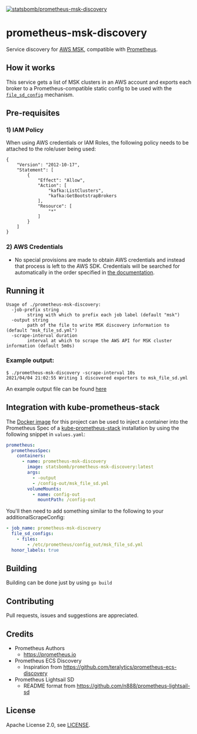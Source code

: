 [![statsbomb/prometheus-msk-discovery](https://img.shields.io/docker/pulls/statsbomb/prometheus-msk-discovery.svg)](https://hub.docker.com/r/statsbomb/prometheus-msk-discovery)

# prometheus-msk-discovery

Service discovery for [AWS MSK](https://aws.amazon.com/msk/), compatible with [Prometheus](https://prometheus.io).

## How it works

This service gets a list of MSK clusters in an AWS account and exports each broker to a Prometheus-compatible static config to be used with the [`file_sd_config`](https://prometheus.io/docs/prometheus/latest/configuration/configuration/#file_sd_config) mechanism.

## Pre-requisites

### 1) IAM Policy

When using AWS credentials or IAM Roles, the following policy needs to be attached to the role/user being used:

```
{
    "Version": "2012-10-17",
    "Statement": [
        {
            "Effect": "Allow",
            "Action": [
                "kafka:ListClusters",
                "kafka:GetBootstrapBrokers
            ],
            "Resource": [
                "*"
            ]
        }
    ]
}
```

### 2) AWS Credentials

- No special provisions are made to obtain AWS credentials and instead that process is left to the AWS SDK. Credentials will be searched for automatically in the order specified in [the documentation](https://aws.github.io/aws-sdk-go-v2/docs/configuring-sdk/#specifying-credentials).

## Running it

```
Usage of ./prometheus-msk-discovery:
  -job-prefix string
    	string with which to prefix each job label (default "msk")
  -output string
    	path of the file to write MSK discovery information to (default "msk_file_sd.yml")
  -scrape-interval duration
    	interval at which to scrape the AWS API for MSK cluster information (default 5m0s)
```

### Example output:

```
$ ./prometheus-msk-discovery -scrape-interval 10s
2021/04/04 21:02:55 Writing 1 discovered exporters to msk_file_sd.yml
```

An example output file can be found [here](examples/msk_file_sd.yml)

## Integration with kube-prometheus-stack

The [Docker image](https://hub.docker.com/r/statsbomb/prometheus-msk-discovery) for this project can be used to inject a container into the Prometheus Spec of a [kube-prometheus-stack](https://github.com/prometheus-community/helm-charts/tree/main/charts/kube-prometheus-stack) installation by using the following snippet in `values.yaml`:

```yaml
prometheus:
  prometheusSpec:
    containers:
      - name: prometheus-msk-discovery
        image: statsbomb/prometheus-msk-discovery:latest
        args:
          - -output
          - /config-out/msk_file_sd.yml
        volumeMounts:
          - name: config-out
            mountPath: /config-out
```

You'll then need to add something similar to the following to your additionalScrapeConfig:

```yaml
- job_name: prometheus-msk-discovery
  file_sd_configs:
    - files:
        - /etc/prometheus/config_out/msk_file_sd.yml
  honor_labels: true
```

## Building

Building can be done just by using `go build`

## Contributing

Pull requests, issues and suggestions are appreciated.

## Credits

- Prometheus Authors
  - https://prometheus.io
- Prometheus ECS Discovery
  - Inspiration from https://github.com/teralytics/prometheus-ecs-discovery
- Prometheus Lightsail SD
  - README format from https://github.com/n888/prometheus-lightsail-sd

## License

Apache License 2.0, see [LICENSE](https://github.com/statsbomb/prometheus-msk-discovert/blob/master/LICENSE).
